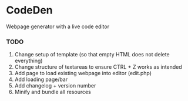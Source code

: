 # CodeDen
Webpage generator with a live code editor

### TODO
1. Change setup of template (so that empty HTML does not delete everything)
2. Change structure of textareas to ensure CTRL + Z works as intended
3. Add page to load existing webpage into editor (edit.php)
4. Add loading page/bar
5. Add changelog + version number
6. Minify and bundle all resources
